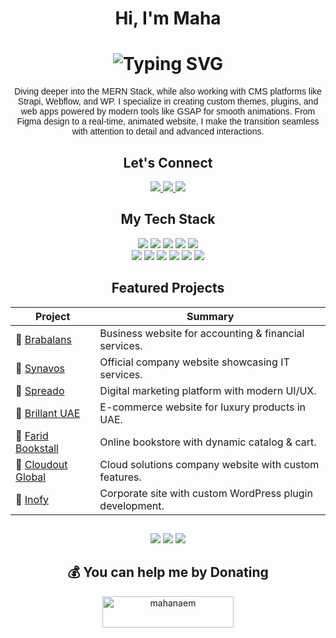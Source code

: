 <h1 align="center">Hi, I'm Maha</h1>

<h1 align="center">
  <img src="https://readme-typing-svg.demolab.com?font=Lexend&weight=500&size=36&duration=3000&pause=1000&color=ffffff&center=true&vCenter=true&width=600&lines=Full+Stack+Web+Developer;MERN+%7C+CMS+%7C+Odoo;Custom+Themes+%26+Plugins;Clean+%26+Scalable+Web+Solutions" alt="Typing SVG" />
</h1>

<p style="font-family: 'Lexend', sans-serif;" align="center" >
Diving deeper into the MERN Stack, while also working with CMS platforms like Strapi, Webflow, and WP.  
I specialize in creating custom themes, plugins, and web apps powered by modern tools like GSAP for smooth animations.  
From Figma design to a real-time, animated website, I make the transition seamless with attention to detail and advanced interactions.
</p>

<h2 align="center">Let's Connect</h2>

<p align="center">
<!--   <a href="https://instagram.com/_maha_naeem">
    <img src="https://img.shields.io/badge/Instagram-%23E1306C.svg?style=for-the-badge&logo=instagram&logoColor=white" />
  </a> -->
   <a href="mailto:mahagul2592000@gmail.com">
    <img src="https://img.shields.io/badge/Email-D14836.svg?style=for-the-badge&logo=gmail&logoColor=white" />
  </a>
  <a href="https://linkedin.com/in/mahanaeem">
    <img src="https://img.shields.io/badge/LinkedIn-%230A66C2.svg?style=for-the-badge&logo=linkedin&logoColor=white" />
  </a>
<!--   <a href="https://pinterest.com/maha_naeem">
    <img src="https://img.shields.io/badge/Pinterest-%23BD081C.svg?style=for-the-badge&logo=pinterest&logoColor=white" />
  </a> -->
<!--   <a href="https://quora.com/profile/Maha-2176">
    <img src="https://img.shields.io/badge/Quora-%23A82400.svg?style=for-the-badge&logo=quora&logoColor=white" />
  </a> -->
  <a href="https://x.com/_maha_naeem">
    <img src="https://img.shields.io/badge/Twitter(X)-black.svg?style=for-the-badge&logo=x&logoColor=white" />
  </a>
</p>



<h2 align="center">My Tech Stack</h2>

<p align="center">

   <img src="https://img.shields.io/badge/React-20232A?style=for-the-badge&logo=react&logoColor=61DAFB" />
  <img src="https://img.shields.io/badge/Express.js-404D59?style=for-the-badge&logo=express&logoColor=61DAFB" />
    <img src="https://img.shields.io/badge/Node.js-6DA55F?style=for-the-badge&logo=node.js&logoColor=white" />
      <img src="https://img.shields.io/badge/Postgres-316192?style=for-the-badge&logo=postgresql&logoColor=white" />
  <img src="https://img.shields.io/badge/HTML5-E34F26?style=for-the-badge&logo=html5&logoColor=white" /> <br>
  <img src="https://img.shields.io/badge/JavaScript-F7DF1E?style=for-the-badge&logo=javascript&logoColor=black" />
  <img src="https://img.shields.io/badge/CSS3-1572B6?style=for-the-badge&logo=css3&logoColor=white" />
  
  <img src="https://img.shields.io/badge/Redux-764ABC?style=for-the-badge&logo=redux&logoColor=white" />

 <img src="https://img.shields.io/badge/Figma-F24E1E?style=for-the-badge&logo=figma&logoColor=white" />
  <img src="https://img.shields.io/badge/WordPress-117AC9?style=for-the-badge&logo=wordpress&logoColor=white" />
  <img src="https://img.shields.io/badge/jQuery-0769AD?style=for-the-badge&logo=jquery&logoColor=white" />

 

  
</p>


<h2 align="center">Featured Projects</h2>

<div align="center">

| Project | Summary |
|---------|---------|
| 🔗 [Brabalans](https://brabalans.se/) | Business website for accounting & financial services. |
| 🔗 [Synavos](https://synavos.com/) | Official company website showcasing IT services. |
| 🔗 [Spreado](https://spreado.co/) | Digital marketing platform with modern UI/UX. |
| 🔗 [Brillant UAE](https://brillantuae.com/) | E-commerce website for luxury products in UAE. |
| 🔗 [Farid Bookstall](https://faridbookstall.com/) | Online bookstore with dynamic catalog & cart. |
| 🔗 [Cloudout Global](https://cloudoutglobal.com/) | Cloud solutions company website with custom features. |
| 🔗 [Inofy](https://www.inofy.se/) | Corporate site with custom WordPress plugin development. |

</div>


<h2 align="center"></h2>
<div align="center">

![](https://github-readme-stats.vercel.app/api?username=mahanaeem&theme=shades-of-purple&hide_border=true&include_all_commits=false&count_private=true)
![](https://nirzak-streak-stats.vercel.app/?user=mahanaeem&theme=shades-of-purple&hide_border=true)
![](https://github-readme-stats.vercel.app/api/top-langs/?username=mahanaeem&theme=shades-of-purple&hide_border=true&include_all_commits=false&count_private=true&layout=compact)

</div>


<h2 align="center">💰 You can help me by Donating</h2>
  <p align="center"><a href="https://www.buymeacoffee.com/mahanaem"> <img align="center" src="https://cdn.buymeacoffee.com/buttons/v2/default-yellow.png" height="50" width="210" alt="mahanaem" /></a></p><br><br>

  
<!-- Proudly created with GPRM ( https://gprm.itsvg.in ) -->
